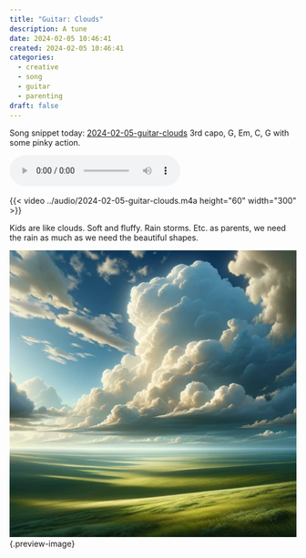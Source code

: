 ```yaml
---
title: "Guitar: Clouds"
description: A tune
date: 2024-02-05 10:46:41
created: 2024-02-05 10:46:41
categories:
  - creative
  - song
  - guitar
  - parenting
draft: false
---
```

Song snippet today: [2024-02-05-guitar-clouds](../audio/2024-02-05-guitar-clouds.m4a) 3rd capo, G, Em, C, G with some pinky action. 

![2024-02-05-guitar-clouds](../audio/2024-02-05-guitar-clouds.m4a)

{{< video  ../audio/2024-02-05-guitar-clouds.m4a height="60" width="300" >}}

Kids are like clouds. Soft and fluffy. Rain storms. Etc. as parents, we need the rain as much as we need the beautiful shapes. 

![Clouds](../img/dalle-clouds-over-a-field.jpeg){.preview-image}



